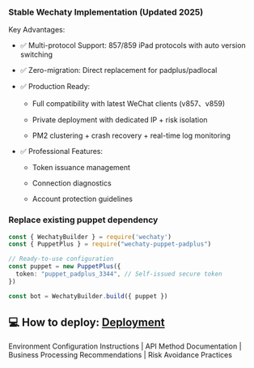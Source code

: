 ### Stable Wechaty Implementation (Updated 2025)
Key Advantages:

- ✅ Multi-protocol Support: 857/859 iPad protocols with auto version switching

- ✅ Zero-migration: Direct replacement for padplus/padlocal

- ✅ Production Ready:

  - Full compatibility with latest WeChat clients (v857、v859)

  - Private deployment with dedicated IP + risk isolation

  - PM2 clustering + crash recovery + real-time log monitoring

- ✅ Professional Features:

  - Token issuance management

  - Connection diagnostics

  - Account protection guidelines



### Replace existing puppet dependency

```ts
const { WechatyBuilder } = require('wechaty')
const { PuppetPlus } = require("wechaty-puppet-padplus")

// Ready-to-use configuration
const puppet = new PuppetPlus({
  token: "puppet_padplus_3344", // Self-issued secure token
})

const bot = WechatyBuilder.build({ puppet })
```

## 💻 **How to deploy**: [Deployment](https://github.com/ddfriday/ddfriday/issues/1) 
  Environment Configuration Instructions | API Method Documentation | Business Processing Recommendations | Risk Avoidance Practices


